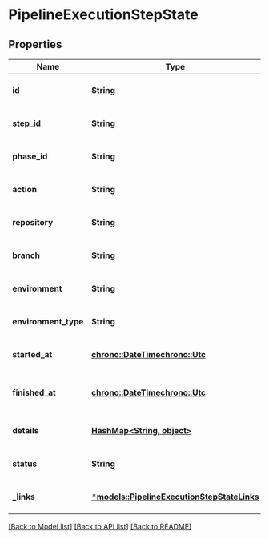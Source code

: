 # PipelineExecutionStepState

## Properties
Name | Type | Description | Notes
------------ | ------------- | ------------- | -------------
**id** | **String** |  | [optional] [default to None]
**step_id** | **String** |  | [optional] [default to None]
**phase_id** | **String** |  | [optional] [default to None]
**action** | **String** | Name of the action | [optional] [default to None]
**repository** | **String** | Target repository | [optional] [default to None]
**branch** | **String** | Target branch | [optional] [default to None]
**environment** | **String** | Target environment | [optional] [default to None]
**environment_type** | **String** | Target environment type | [optional] [default to None]
**started_at** | [**chrono::DateTime<chrono::Utc>**](DateTime.md) | Start time | [optional] [default to None]
**finished_at** | [**chrono::DateTime<chrono::Utc>**](DateTime.md) | Date the execution reached a final state | [optional] [default to None]
**details** | [**HashMap<String, object>**](object.md) | Information about step result | [optional] [default to None]
**status** | **String** | Action status | [optional] [default to None]
**_links** | [***models::PipelineExecutionStepStateLinks**](pipelineExecutionStepState__links.md) |  | [optional] [default to None]

[[Back to Model list]](../README.md#documentation-for-models) [[Back to API list]](../README.md#documentation-for-api-endpoints) [[Back to README]](../README.md)


